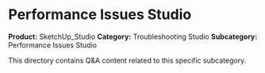 # Performance Issues Studio

**Product:** SketchUp_Studio
**Category:** Troubleshooting Studio
**Subcategory:** Performance Issues Studio

This directory contains Q&A content related to this specific subcategory.
